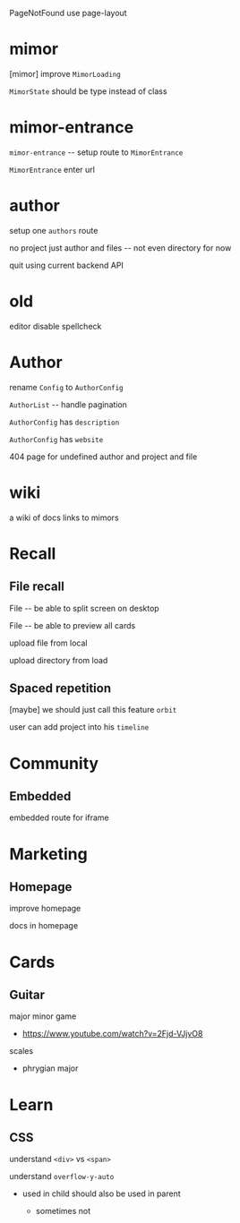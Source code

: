 PageNotFound use page-layout

# mimor

[mimor] improve `MimorLoading`

`MimorState` should be type instead of class

# mimor-entrance

`mimor-entrance` -- setup route to `MimorEntrance`

`MimorEntrance` enter url

# author

setup one `authors` route

no project just author and files -- not even directory for now

quit using current backend API

# old

editor disable spellcheck

# Author

rename `Config` to `AuthorConfig`

`AuthorList` -- handle pagination

`AuthorConfig` has `description`

`AuthorConfig` has `website`

404 page for undefined author and project and file

# wiki

a wiki of docs links to mimors

# Recall

## File recall

File -- be able to split screen on desktop

File -- be able to preview all cards

upload file from local

upload directory from load

## Spaced repetition

[maybe] we should just call this feature `orbit`

user can add project into his `timeline`

# Community

## Embedded

embedded route for iframe

# Marketing

## Homepage

improve homepage

docs in homepage

# Cards

## Guitar

major minor game

- https://www.youtube.com/watch?v=2Fjd-VJjvO8

scales

- phrygian major

# Learn

## CSS

understand `<div>` vs `<span>`

understand `overflow-y-auto`

- used in child should also be used in parent

  - sometimes not
